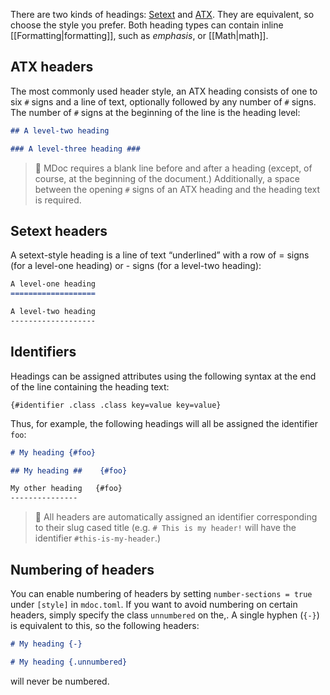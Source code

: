 There are two kinds of headings: [Setext](#setext-headers) and [ATX](#atx-headers). They are equivalent, so choose the style you prefer. Both heading types can contain inline [[Formatting|formatting]], such as *emphasis*, or [[Math|math]].

## ATX headers

The most commonly used header style, an ATX heading consists of one to six `#` signs and a line of text, optionally followed by any number of `#` signs. The number of `#` signs at the beginning of the line is the heading level:

```markdown
## A level-two heading

### A level-three heading ###
```

> 📄 MDoc requires a blank line before and after a heading (except, of course, at the beginning of the document.) Additionally, a space between the opening `#` signs of an ATX heading and the heading text is required.

## Setext headers

A setext-style heading is a line of text “underlined” with a row of = signs (for a level-one heading) or - signs (for a level-two heading):

```markdown
A level-one heading
===================

A level-two heading
-------------------
```

## Identifiers

Headings can be assigned attributes using the following syntax at the end of the line containing the heading text:

    {#identifier .class .class key=value key=value}

Thus, for example, the following headings will all be assigned the identifier `foo`:

```markdown
# My heading {#foo}

## My heading ##    {#foo}

My other heading   {#foo}
---------------
```

> 📄 All headers are automatically assigned an identifier corresponding to their slug cased title (e.g. `# This is my header!` will have the identifier `#this-is-my-header`.)

## Numbering of headers

You can enable numbering of headers by setting `number-sections = true` under `[style]` in `mdoc.toml`. If you want to avoid numbering on certain headers, simply specify the class `unnumbered` on the,. A single hyphen (`{-}`) is equivalent to this, so the following headers:

```markdown
# My heading {-}

# My heading {.unnumbered}
```

will never be numbered.
